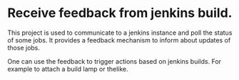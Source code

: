 # Receive feedback from jenkins build. #

This project is used to communicate to a jenkins instance and poll the status of some jobs. 
It provides a feedback mechanism to inform about updates of those jobs.

One can use the feedback to trigger actions based on jenkins builds. For example to attach a build lamp or thelike.